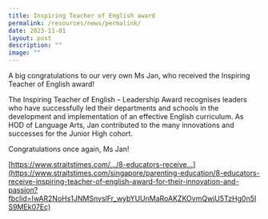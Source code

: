 ```yaml
---
title: Inspiring Teacher of English award
permalink: /resources/news/permalink/
date: 2023-11-01
layout: post
description: ""
image: ""
---
```

A big congratulations to our very own Ms Jan, who received the Inspiring Teacher of English award!

The Inspiring Teacher of English – Leadership Award recognises leaders who have successfully led their departments and schools in the development and implementation of an effective English curriculum. As HOD of Language Arts, Jan contributed to the many innovations and successes for the Junior High cohort.

Congratulations once again, Ms Jan!

[https://www.straitstimes.com/.../8-educators-receive...](https://www.straitstimes.com/singapore/parenting-education/8-educators-receive-inspiring-teacher-of-english-award-for-their-innovation-and-passion?fbclid=IwAR2NoHs1JNMSnvslFr_wybYUUnMaRoAKZKOvmQwjU5TzHg0n5IS9MEk07Ec)